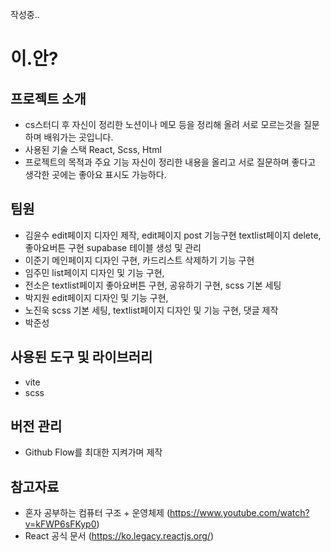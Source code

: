 작성중..
# 이.안?

## 프로젝트 소개
- cs스터디 후 자신이 정리한 노션이나 메모 등을 정리해 올려 서로 모르는것을 질문하며 배워가는 곳입니다.
- 사용된 기술 스택
  React, Scss, Html
- 프로젝트의 목적과 주요 기능
  자신이 정리한 내용을 올리고 서로 질문하며 좋다고 생각한 곳에는 좋아요 표시도 가능하다.

## 팀원
- 김윤수
  edit페이지 디자인 제작, edit페이지 post 기능구현 textlist페이지 delete, 좋아요버튼 구현 supabase 테이블 생성 및 관리
- 이준기
  메인페이지 디자인 구현, 카드리스트 삭제하기 기능 구현
- 임주민
  list페이지 디자인 및 기능 구현,
- 전소은
  textlist페이지 좋아요버튼 구현, 공유하기 구현, scss 기본 세팅
- 박지원
  edit페이지 디자인 및 기능 구현, 
- 노진욱
  scss 기본 세팅, textlist페이지 디자인 및 기능 구현, 댓글 제작
- 박준성
  

## 사용된 도구 및 라이브러리
- vite
- scss

## 버전 관리
- Github Flow를 최대한 지켜가며 제작

## 참고자료
- 혼자 공부하는 컴퓨터 구조 + 운영체제 (https://www.youtube.com/watch?v=kFWP6sFKyp0)
- React 공식 문서 (https://ko.legacy.reactjs.org/)

